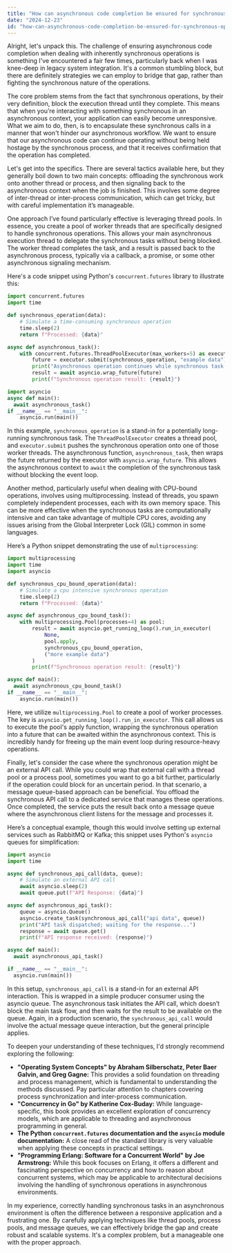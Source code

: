 ```yaml
---
title: "How can asynchronous code completion be ensured for synchronous operations?"
date: "2024-12-23"
id: "how-can-asynchronous-code-completion-be-ensured-for-synchronous-operations"
---
```


Alright, let's unpack this. The challenge of ensuring asynchronous code completion when dealing with inherently synchronous operations is something I've encountered a fair few times, particularly back when I was knee-deep in legacy system integration. It's a common stumbling block, but there are definitely strategies we can employ to bridge that gap, rather than fighting the synchronous nature of the operations.

The core problem stems from the fact that synchronous operations, by their very definition, block the execution thread until they complete. This means that when you’re interacting with something synchronous in an asynchronous context, your application can easily become unresponsive. What we aim to do, then, is to encapsulate these synchronous calls in a manner that won't hinder our asynchronous workflow. We want to ensure that our asynchronous code can continue operating without being held hostage by the synchronous process, and that it receives confirmation that the operation has completed.

Let's get into the specifics. There are several tactics available here, but they generally boil down to two main concepts: offloading the synchronous work onto another thread or process, and then signaling back to the asynchronous context when the job is finished. This involves some degree of inter-thread or inter-process communication, which can get tricky, but with careful implementation it’s manageable.

One approach I’ve found particularly effective is leveraging thread pools. In essence, you create a pool of worker threads that are specifically designed to handle synchronous operations. This allows your main asynchronous execution thread to delegate the synchronous tasks without being blocked. The worker thread completes the task, and a result is passed back to the asynchronous process, typically via a callback, a promise, or some other asynchronous signaling mechanism.

Here's a code snippet using Python's `concurrent.futures` library to illustrate this:

```python
import concurrent.futures
import time

def synchronous_operation(data):
    # Simulate a time-consuming synchronous operation
    time.sleep(2)
    return f"Processed: {data}"

async def asynchronous_task():
    with concurrent.futures.ThreadPoolExecutor(max_workers=5) as executor:
        future = executor.submit(synchronous_operation, "example data")
        print("Asynchronous operation continues while synchronous task is running...")
        result = await asyncio.wrap_future(future)
        print(f"Synchronous operation result: {result}")

import asyncio
async def main():
  await asynchronous_task()
if __name__ == "__main__":
    asyncio.run(main())
```

In this example, `synchronous_operation` is a stand-in for a potentially long-running synchronous task. The `ThreadPoolExecutor` creates a thread pool, and `executor.submit` pushes the synchronous operation onto one of those worker threads. The asynchronous function, `asynchronous_task`, then wraps the future returned by the executor with `asyncio.wrap_future`. This allows the asynchronous context to `await` the completion of the synchronous task without blocking the event loop.

Another method, particularly useful when dealing with CPU-bound operations, involves using multiprocessing. Instead of threads, you spawn completely independent processes, each with its own memory space. This can be more effective when the synchronous tasks are computationally intensive and can take advantage of multiple CPU cores, avoiding any issues arising from the Global Interpreter Lock (GIL) common in some languages.

Here’s a Python snippet demonstrating the use of `multiprocessing`:

```python
import multiprocessing
import time
import asyncio

def synchronous_cpu_bound_operation(data):
    # Simulate a cpu intensive synchronous operation
    time.sleep(2)
    return f"Processed: {data}"

async def asynchronous_cpu_bound_task():
    with multiprocessing.Pool(processes=4) as pool:
        result = await asyncio.get_running_loop().run_in_executor(
            None,
            pool.apply,
            synchronous_cpu_bound_operation,
            ("more example data")
        )
        print(f"Synchronous operation result: {result}")

async def main():
  await asynchronous_cpu_bound_task()
if __name__ == "__main__":
    asyncio.run(main())
```

Here, we utilize `multiprocessing.Pool` to create a pool of worker processes. The key is `asyncio.get_running_loop().run_in_executor`. This call allows us to execute the pool's apply function, wrapping the synchronous operation into a future that can be awaited within the asynchronous context. This is incredibly handy for freeing up the main event loop during resource-heavy operations.

Finally, let's consider the case where the synchronous operation might be an external API call. While you could wrap that external call with a thread pool or a process pool, sometimes you want to go a bit further, particularly if the operation could block for an uncertain period. In that scenario, a message queue-based approach can be beneficial. You offload the synchronous API call to a dedicated service that manages these operations. Once completed, the service puts the result back onto a message queue where the asynchronous client listens for the message and processes it.

Here’s a conceptual example, though this would involve setting up external services such as RabbitMQ or Kafka; this snippet uses Python's `asyncio` queues for simplification:

```python
import asyncio
import time

async def synchronous_api_call(data, queue):
    # Simulate an external API call
    await asyncio.sleep(2)
    await queue.put(f"API Response: {data}")

async def asynchronous_api_task():
    queue = asyncio.Queue()
    asyncio.create_task(synchronous_api_call("api data", queue))
    print("API task dispatched; waiting for the response...")
    response = await queue.get()
    print(f"API response received: {response}")

async def main():
  await asynchronous_api_task()

if __name__ == "__main__":
  asyncio.run(main())
```

In this setup, `synchronous_api_call` is a stand-in for an external API interaction. This is wrapped in a simple producer consumer using the asyncio queue. The asynchronous task initiates the API call, which doesn’t block the main task flow, and then waits for the result to be available on the queue. Again, in a production scenario, the `synchronous_api_call` would involve the actual message queue interaction, but the general principle applies.

To deepen your understanding of these techniques, I'd strongly recommend exploring the following:

*   **"Operating System Concepts" by Abraham Silberschatz, Peter Baer Galvin, and Greg Gagne:** This provides a solid foundation on threading and process management, which is fundamental to understanding the methods discussed. Pay particular attention to chapters covering process synchronization and inter-process communication.
*   **"Concurrency in Go" by Katherine Cox-Buday:** While language-specific, this book provides an excellent exploration of concurrency models, which are applicable to threading and asynchronous programming in general.
*   **The Python `concurrent.futures` documentation and the `asyncio` module documentation:** A close read of the standard library is very valuable when applying these concepts in practical settings.
* **"Programming Erlang: Software for a Concurrent World" by Joe Armstrong:** While this book focuses on Erlang, it offers a different and fascinating perspective on concurrency and how to reason about concurrent systems, which may be applicable to architectural decisions involving the handling of synchronous operations in asynchronous environments.

In my experience, correctly handling synchronous tasks in an asynchronous environment is often the difference between a responsive application and a frustrating one. By carefully applying techniques like thread pools, process pools, and message queues, we can effectively bridge the gap and create robust and scalable systems. It's a complex problem, but a manageable one with the proper approach.
